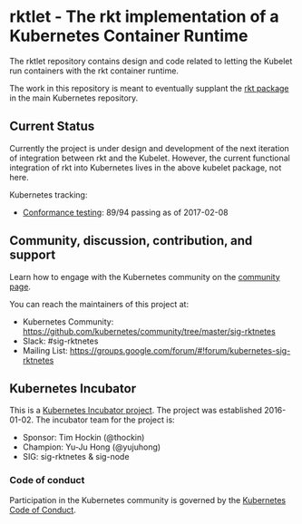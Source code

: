 # rktlet - The rkt implementation of a Kubernetes Container Runtime

The rktlet repository contains design and code related to letting the Kubelet run containers with the rkt container runtime.

The work in this repository is meant to eventually supplant the [rkt package](https://github.com/kubernetes/kubernetes/tree/v1.3.0/pkg/kubelet/rkt/) in the main Kubernetes repository.

## Current Status

Currently the project is under design and development of the next iteration of integration between rkt and the Kubelet.
However, the current functional integration of rkt into Kubernetes lives in the above kubelet package, not here.

Kubernetes tracking:

- [Conformance testing](https://github.com/kubernetes-incubator/rktlet/issues/95): 89/94 passing as of 2017-02-08

## Community, discussion, contribution, and support

Learn how to engage with the Kubernetes community on the [community page](http://kubernetes.io/community/).

You can reach the maintainers of this project at:

- Kubernetes Community: https://github.com/kubernetes/community/tree/master/sig-rktnetes
- Slack: #sig-rktnetes
- Mailing List: https://groups.google.com/forum/#!forum/kubernetes-sig-rktnetes

## Kubernetes Incubator

This is a [Kubernetes Incubator project](https://github.com/kubernetes/community/blob/master/incubator.md). The project was established 2016-01-02. The incubator team for the project is:

- Sponsor: Tim Hockin (@thockin)
- Champion: Yu-Ju Hong (@yujuhong)
- SIG: sig-rktnetes &amp; sig-node

### Code of conduct

Participation in the Kubernetes community is governed by the [Kubernetes Code of Conduct](code-of-conduct.md).
